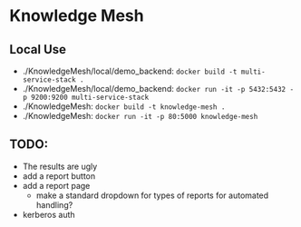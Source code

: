 # Knowledge Mesh


## Local Use
- ./KnowledgeMesh/local/demo_backend: `docker build -t multi-service-stack .`
- ./KnowledgeMesh/local/demo_backend: `docker run -it -p 5432:5432 -p 9200:9200 multi-service-stack`
- ./KnowledgeMesh: `docker build -t knowledge-mesh .`
- ./KnowledgeMesh: `docker run -it -p 80:5000 knowledge-mesh`

## TODO:
- The results are ugly
- add a report button
- add a report page
  - make a standard dropdown for types of reports for automated handling?
- kerberos auth


